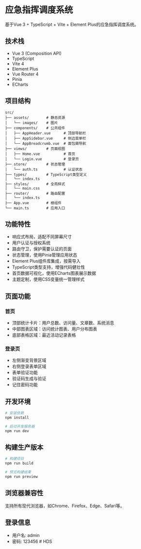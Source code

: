 # 应急指挥调度系统

基于Vue 3 + TypeScript + Vite + Element Plus的应急指挥调度系统。

## 技术栈

- Vue 3 (Composition API)
- TypeScript
- Vite 4
- Element Plus
- Vue Router 4
- Pinia
- ECharts

## 项目结构

```
src/
├── assets/        # 静态资源
│   └── images/    # 图片
├── components/    # 公共组件
│   ├── AppHeader.vue      # 顶部导航栏
│   ├── AppSidebar.vue     # 侧边菜单栏
│   └── AppBreadcrumb.vue  # 面包屑导航
├── views/         # 页面视图
│   ├── Home.vue           # 首页
│   └── Login.vue          # 登录页
├── store/         # 状态管理
│   └── auth.ts            # 认证状态
├── types/         # TypeScript类型定义
│   └── index.ts
├── styles/        # 全局样式
│   └── main.css
├── router/        # 路由配置
│   └── index.ts
├── App.vue        # 根组件
└── main.ts        # 应用入口
```

## 功能特性

- 响应式布局，适配不同屏幕尺寸
- 用户认证与授权系统
- 路由守卫，保护需要认证的页面
- 状态管理，使用Pinia管理应用状态
- Element Plus组件库集成，按需导入
- TypeScript类型支持，增强代码健壮性
- 首页数据可视化，使用ECharts图表展示数据
- 主题定制，使用CSS变量统一管理样式

## 页面功能

### 首页
- 顶部统计卡片：用户总数、访问量、文章数、系统消息
- 中部图表区域：访问统计图表、用户分布图表
- 底部表格区域：最近活动记录表格

### 登录页
- 左侧渐变背景区域
- 右侧登录表单区域
- 表单验证功能
- 验证码生成与验证
- 记住密码功能

## 开发环境

```bash
# 安装依赖
npm install

# 启动开发服务器
npm run dev
```

## 构建生产版本

```bash
# 构建项目
npm run build

# 预览构建结果
npm run preview
```

## 浏览器兼容性

支持所有现代浏览器，如Chrome、Firefox、Edge、Safari等。

## 登录信息

- 用户名: admin
- 密码: 123456 # HDS
